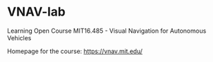 # VNAV-lab
Learning Open Course MIT16.485 - Visual Navigation for Autonomous Vehicles

Homepage for the course: https://vnav.mit.edu/
